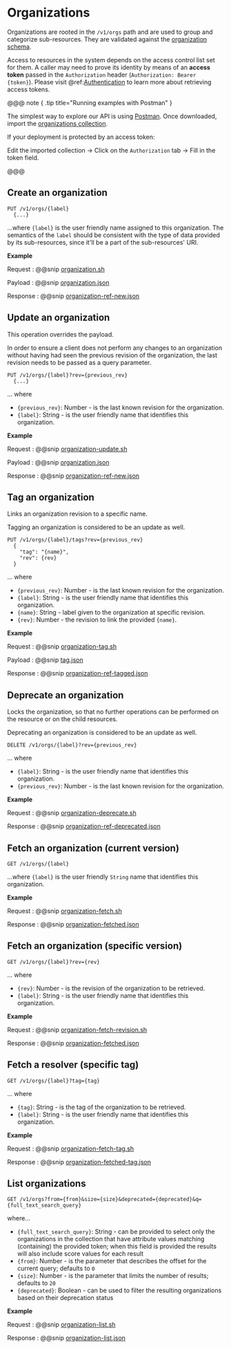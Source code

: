 # Organizations 

Organizations are rooted in the `/v1/orgs` path and are used to group and categorize sub-resources.
They are validated against the [organization schema](https://bluebrain.github.io/nexus/schemas/organization.json).

Access to resources in the system depends on the access control list set for them. A caller may need to prove its
identity by means of an **access token** passed in the `Authorization` header (`Authorization: Bearer {token}`).
Please visit @ref:[Authentication](../iam/authentication.md) to learn more about retrieving access tokens.

@@@ note { .tip title="Running examples with Postman" }

The simplest way to explore our API is using [Postman](https://www.getpostman.com/apps). Once downloaded, import the
[organizations collection](../assets/organization-postman.json).

If your deployment is protected by an access token: 

Edit the imported collection -> Click on the `Authorization` tab -> Fill in the token field.

@@@

## Create an organization

```
PUT /v1/orgs/{label}
  {...}
```

...where `{label}` is the user friendly name assigned to this organization. The semantics of the `label` should be
consistent with the type of data provided by its sub-resources, since it'll be a part of the sub-resources' URI.

**Example**

Request
:   @@snip [organization.sh](../assets/organization.sh)

Payload
:   @@snip [organization.json](../assets/organization.json)

Response
:   @@snip [organization-ref-new.json](../assets/organization-ref-new.json)


## Update an organization

This operation overrides the payload.

In order to ensure a client does not perform any changes to an organization without having had seen the previous
revision of the organization, the last revision needs to be passed as a query parameter.

```
PUT /v1/orgs/{label}?rev={previous_rev}
  {...}
```
... where 

- `{previous_rev}`: Number - is the last known revision for the organization.
- `{label}`: String - is the user friendly name that identifies this organization.

**Example**

Request
:   @@snip [organization-update.sh](../assets/organization-update.sh)

Payload
:   @@snip [organization.json](../assets/organization.json)

Response
:   @@snip [organization-ref-new.json](../assets/organization-ref-updated.json)


## Tag an organization

Links an organization revision to a specific name. 

Tagging an organization is considered to be an update as well.

```
PUT /v1/orgs/{label}/tags?rev={previous_rev}
  {
    "tag": "{name}",
    "rev": {rev}
  }
```
... where 

- `{previous_rev}`: Number - is the last known revision for the organization.
- `{label}`: String - is the user friendly name that identifies this organization.
- `{name}`: String - label given to the organization at specific revision.
- `{rev}`: Number - the revision to link the provided `{name}`.

**Example**

Request
:   @@snip [organization-tag.sh](../assets/organization-tag.sh)

Payload
:   @@snip [tag.json](../assets/tag.json)

Response
:   @@snip [organization-ref-tagged.json](../assets/organization-ref-tagged.json)


## Deprecate an organization

Locks the organization, so that no further operations can be performed on the resource or on the child resources.

Deprecating an organization is considered to be an update as well. 

```
DELETE /v1/orgs/{label}?rev={previous_rev}
```

... where 

- `{label}`: String - is the user friendly name that identifies this organization.
- `{previous_rev}`: Number - is the last known revision for the organization.

**Example**

Request
:   @@snip [organization-deprecate.sh](../assets/organization-deprecate.sh)

Response
:   @@snip [organization-ref-deprecated.json](../assets/organization-ref-deprecated.json)


## Fetch an organization (current version)

```
GET /v1/orgs/{label}
```

...where `{label}` is the user friendly `String` name that identifies this organization.


**Example**

Request
:   @@snip [organization-fetch.sh](../assets/organization-fetch.sh)

Response
:   @@snip [organization-fetched.json](../assets/organization-fetched.json)


## Fetch an organization (specific version)

```
GET /v1/orgs/{label}?rev={rev}
```
... where 

- `{rev}`: Number - is the revision of the organization to be retrieved.
- `{label}`: String - is the user friendly name that identifies this organization.

**Example**

Request
:   @@snip [organization-fetch-revision.sh](../assets/organization-fetch-revision.sh)

Response
:   @@snip [organization-fetched.json](../assets/organization-fetched.json)


## Fetch a resolver (specific tag)

```
GET /v1/orgs/{label}?tag={tag}
```

... where 

- `{tag}`: String - is the tag of the organization to be retrieved.
- `{label}`: String - is the user friendly name that identifies this organization.


**Example**

Request
:   @@snip [organization-fetch-tag.sh](../assets/organization-fetch-tag.sh)

Response
:   @@snip [organization-fetched-tag.json](../assets/organization-fetched-tag.json)


## List organizations

```
GET /v1/orgs?from={from}&size={size}&deprecated={deprecated}&q={full_text_search_query}
```

where...

- `{full_text_search_query}`: String - can be provided to select only the organizations in the collection that have attribute values matching (containing) the provided token; when this field is provided the results will also include score values for each result
- `{from}`: Number - is the parameter that describes the offset for the current query; defaults to `0`
- `{size}`: Number - is the parameter that limits the number of results; defaults to `20`
- `{deprecated}`: Boolean - can be used to filter the resulting organizations based on their deprecation status


**Example**

Request
:   @@snip [organization-list.sh](../assets/organization-list.sh)

Response
:   @@snip [organization-list.json](../assets/organization-list.json)